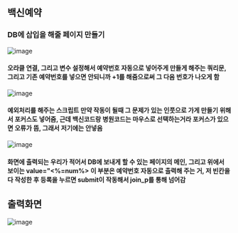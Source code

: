 ## 백신예약

### DB에 삽입을 해줄 페이지 만들기


![image](https://user-images.githubusercontent.com/102014376/201795553-51560859-1550-42a1-8db6-e63a14b46786.png)

#### 오라클 연결, 그리고 변수 설정해서 예약번호 자동으로 넣어주게 만들게 해주는 쿼리문, 그리고 기존 예약번호를 넣으면 안되니까 +1를 해줌으로써 그 다음 번호가 나오게 함


![image](https://user-images.githubusercontent.com/102014376/201795864-0aeb949a-3d2a-40e7-993a-e1932ddf2f98.png)

#### 예외처리를 해주는 스크립트 만약 작동이 될때 그 문제가 있는 인풋으로 가게 만들기 위해서 포커스도 넣어줌, 근데 백신코드랑 병원코드는 마우스로 선택하는거라 포커스가 있으면 오류가 뜸, 그래서 저기에는 안넣음

![image](https://user-images.githubusercontent.com/102014376/201796154-77f0d25f-3e23-4735-bf22-f1d631af0abf.png)

#### 화면에 출력되는 우리가 적어서 DB에 보내게 할 수 있는 페이지의 메인, 그리고 위에서 보이는 value="<%=num%> 이 부분은 예약번호 자동으로 출력해 주는 거, 저 빈칸을 다 작성한 후 등록을 누르면 submit이 작동해서 join_p를 통해 넘어감


## 출력화면
![image](https://user-images.githubusercontent.com/102014376/201796494-c089dc75-f97d-4e81-9de2-6fe24257a271.png)




